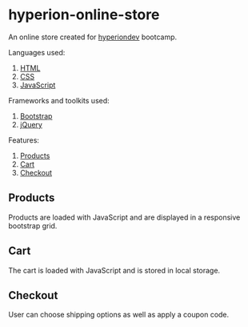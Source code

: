 # hyperion-online-store

An online store created for [hyperiondev](https://www.hyperiondev.com/) bootcamp.

<!-- list of languages used -->

Languages used:

1. [HTML](https://en.wikipedia.org/wiki/HTML)
2. [CSS](https://en.wikipedia.org/wiki/CSS)
3. [JavaScript](https://en.wikipedia.org/wiki/JavaScript)

<!-- list of frameworks and toolkits used -->

Frameworks and toolkits used:

1. [Bootstrap](https://getbootstrap.com/)
2. [jQuery](https://jquery.com/)

<!-- list of features -->

Features:

1. [Products](#products)
2. [Cart](#cart)
3. [Checkout](#checkout)

## Products

Products are loaded with JavaScript and are displayed in a responsive bootstrap grid.

## Cart

The cart is loaded with JavaScript and is stored in local storage.

## Checkout

User can choose shipping options as well as apply a coupon code.
